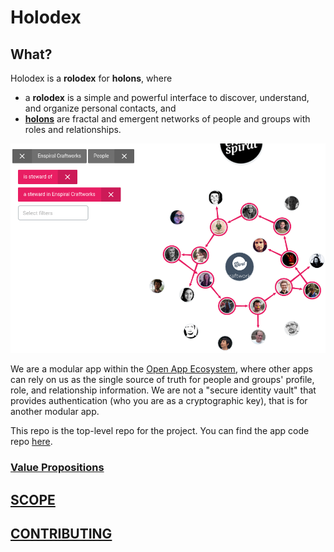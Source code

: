 # Holodex

## What?

Holodex is a **rolodex** for **holons**, where

- a **rolodex** is a simple and powerful interface to discover, understand, and organize personal contacts, and
- [**holons**](https://blog.dinosaur.is/life-as-a-holon/) are fractal and emergent networks of people and groups with roles and relationships.

[![snapshot of Holodex](./snaps/holodex0.png)](http://holodex.enspiral.info)

We are a modular app within the [Open App Ecosystem](https://github.com/open-app/core), where other apps can rely on us as the single source of truth for people and groups' profile, role, and relationship information. We are not a "secure identity vault" that provides authentication (who you are as a cryptographic key), that is for another modular app.

This repo is the top-level repo for the project. You can find the app code repo [here](https://github.com/holodex/app).

### [Value Propositions](./comms/value-propositions.md)

## [SCOPE](SCOPE.md)

## [CONTRIBUTING](./CONTRIBUTING.md)

